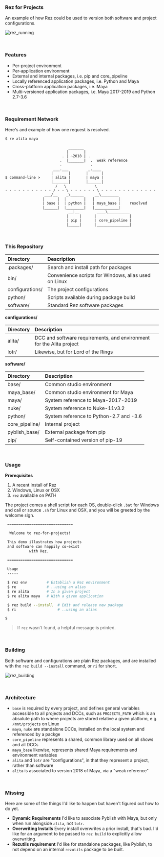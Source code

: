 ### Rez for Projects

An example of how Rez could be used to version both software and project configurations.

![rez_running](https://user-images.githubusercontent.com/2152766/56455060-cf201d80-6351-11e9-93af-d6ae0721bb4e.gif)

<br>

### Features

- Per-project environment
- Per-application environment
- External and internal packages, i.e. pip and core_pipeline
- Locally referenced application packages, i.e. Python and Maya
- Cross-platform application packages, i.e. Maya
- Multi-versioned application packages, i.e. Maya 2017-2019 and Python 2.7-3.6

<br>

### Requirement Network

Here's and example of how one request is resolved.

```bash
$ re alita maya
```

```
                             _______
                            |       |
                          . | ~2018 | .  
                         .  |_______|  .  weak reference
                         .             .
                      ___.___         _.____
                     |       |       |      |
$ command-line >     | alita |       | maya |
                     |_______|       |______|
                       /   \             \
- - - - - - - - - - - / - - \ - - - - - - \ - - - - - - - - - - - - - 
                  ___/__    _\______     __\________
                 |      |  |        |   |           |
                 | base |  | python |   | maya_base |    resolved
                 |______|  |________|   |___________|
                             __|__        ____\__________
                            |     |      |               |
                            | pip |      | core_pipeline |
                            |_____|      |_______________|
```

<br>

### This Repository

| Directory       | Description
|:----------------|:----------
| .packages/      | Search and install path for packages
| bin/            | Convenience scripts for Windows, alias used on Linux
| configurations/ | The project configurations
| python/         | Scripts available during package build
| software/       | Standard Rez software packages

**configurations/**

| Directory       | Description
|:----------------|:----------------
| alita/          | DCC and software requirements, and environment for the Alita project
| lotr/           | Likewise, but for Lord of the Rings

**software/**

| Directory       | Description
|:----------------|:----------------
| base/           | Common studio environment
| maya_base/      | Common studio environment for Maya
| maya/           | System reference to Maya-2017-2019
| nuke/           | System reference to Nuke-11v3.2
| python/         | System reference to Python-2.7 and -3.6
| core_pipeline/  | Internal project
| pyblish_base/   | External package from pip
| pip/            | Self-contained version of pip-19

<br>

### Usage

**Prerequisites**

1. A recent install of Rez
1. Windows, Linux or OSX
1. `rez` available on PATH

The project comes a shell script for each OS, double-click `.bat` for Windows and call or source `.sh` for Linux and OSX, and you will be greeted by the welcome sign.

```bash
 ==============================

  Welcome to rez-for-projects!

 This demo illustrates how projects
 and software can happily co-exist
           with Rez.

 ==============================

 Usage
 -----
 
 $ rez env         # Establish a Rez environment
 $ re              # ..using an alias
 $ re alita        # In a given project
 $ re alita maya   # With a given application

 $ rez build --install  # Edit and release new package
 $ ri                   # ..using an alias

$ 
```

> If `rez` wasn't found, a helpful message is printed.

<br>

### Building

Both software and configurations are plain Rez packages, and are installed with the `rez build --install` command, or `ri` for short.

![rez_building](https://user-images.githubusercontent.com/2152766/56455059-ce878700-6351-11e9-98b7-8ee9c44b9a52.gif)

<br>

### Architecture

- `base` is required by every project, and defines general variables accessible to all projects and DCCs, such as `PROJECTS_PATH` which is an absolute path to where projects are stored relative a given platform, e.g. `/mnt/projects` on Linux
- `maya`, `nuke` are standalone DCCs, installed on the local system and referenced by a packge
- `core_pipeline` represents a shared, common library used on all shows and all DCCs
- `maya_base` likewise, represents shared Maya requirements and environment variables
- `alita` and `lotr` are "configurations", in that they represent a project, rather than software
- `alita` is associated to version 2018 of Maya, via a "weak reference"

<br>

### Missing

Here are some of the things I'd like to happen but haven't figured out how to do yet.

- **Dynamic Requirements** I'd like to associate Pyblish with Maya, but only when run alongside `alita`, not `lotr`.
- **Overwriting Installs** Every install overwrites a prior install, that's bad. I'd like for an argument to be passed to `rez build` to explicitly allow overwriting.
- **Rezutils requirement** I'd like for standalone packages, like Pyblish, to not depend on an internal `rezutils` package to be built.

